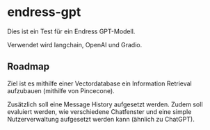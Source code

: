 # endress-gpt

Dies ist ein Test für ein Endress GPT-Modell.

Verwendet wird langchain, OpenAI und Gradio.

## Roadmap

Ziel ist es mithilfe einer Vectordatabase ein Information Retrieval aufzubauen (mithilfe von Pincecone).

Zusätzlich soll eine Message History aufgesetzt werden. Zudem soll evaluiert werden, wie verschiedene Chatfenster und eine simple Nutzerverwaltung aufgesetzt werden kann (ähnlich zu ChatGPT).